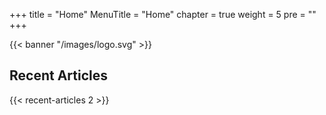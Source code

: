 +++
title = "Home"
MenuTitle = "Home"
chapter = true
weight = 5
pre = "<b></b>"
+++

{{< banner "/images/logo.svg" >}}

## Recent Articles
{{< recent-articles 2 >}}
